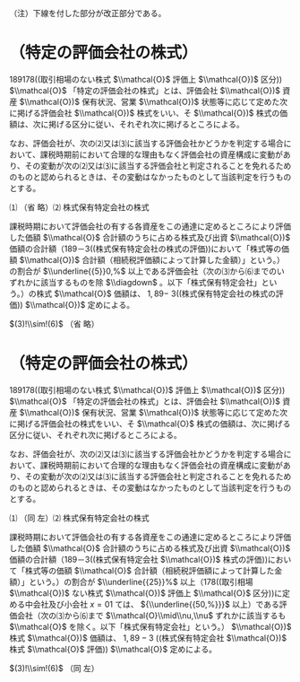 （注）下線を付した部分が改正部分である。

# （特定の評価会社の株式）

189178((取引相場のない株式 $\\mathcal{O}$ 評価上 $\\mathcal{O})$ 区分)) $\\mathcal{O}$ 「特定の評価会社の株式」とは、評価会社 $\\mathcal{O})$ 資産 $\\mathcal{O})$ 保有状況、営業 $\\mathcal{O})$ 状態等に応じて定めた次に掲げる評価会社 $\\mathcal{O})$ 株式をいい、そ $\\mathcal{O})$ 株式の価額は、次に掲げる区分に従い、それぞれ次に掲げるところによる。

なお、評価会社が、次の⑵又は⑶に該当する評価会社かどうかを判定する場合において、課税時期前において合理的な理由もなく評価会社の資産構成に変動があり、その変動が次の⑵又は⑶に該当する評価会社と判定されることを免れるためのものと認められるときは、その変動はなかったものとして当該判定を行うものとする。

⑴ （省 略）⑵ 株式保有特定会社の株式

課税時期において評価会社の有する各資産をこの通達に定めるところにより評価した価額 $\\mathcal{O}$ 合計額のうちに占める株式及び出資 $\\mathcal{O})$ 価額の合計額（189－3((株式保有特定会社の株式の評価))において「株式等の価額 $\\mathcal{O})$ 合計額（相続税評価額によって計算した金額）」という。）の割合が $\\underline{{5}}0,%$ 以上である評価会社（次の⑶から⑹までのいずれかに該当するものを除 $\\diagdown$ 。以下「株式保有特定会社」という。）の株式 $\\mathcal{O}$ 価額は、 $1,89-$ 3((株式保有特定会社の株式の評価)) $\\mathcal{O})$ 定めによる。

$(3)!\\sim!(6)$ （省 略）

# （特定の評価会社の株式）

189178((取引相場のない株式 $\\mathcal{O})$ 評価上 $\\mathcal{O})$ 区分)) $\\mathcal{O}$ 「特定の評価会社の株式」とは、評価会社 $\\mathcal{O})$ 資産 $\\mathcal{O})$ 保有状況、営業 $\\mathcal{O})$ 状態等に応じて定めた次に掲げる評価会社の株式をいい、そ $\\mathcal{O}$ 株式の価額は、次に掲げる区分に従い、それぞれ次に掲げるところによる。

なお、評価会社が、次の⑵又は⑶に該当する評価会社かどうかを判定する場合において、課税時期前において合理的な理由もなく評価会社の資産構成に変動があり、その変動が次の⑵又は⑶に該当する評価会社と判定されることを免れるためのものと認められるときは、その変動はなかったものとして当該判定を行うものとする。

⑴ （同 左）⑵ 株式保有特定会社の株式

課税時期において評価会社の有する各資産をこの通達に定めるところにより評価した価額 $\\mathcal{O}$ 合計額のうちに占める株式及び出資 $\\mathcal{O})$ 価額の合計額（189－3((株式保有特定会社 $\\mathcal{O})$ 株式の評価))において「株式等の価額 $\\mathcal{O}$ 合計額（相続税評価額によって計算した金額）」という。）の割合が $\\underline{{25}}%$ 以上（178((取引相場 $\\mathcal{O})$ ない株式 $\\mathcal{O})$ 評価上 $\\mathcal{O}$ 区分))に定める中会社及び小会社 $x=01$ ては、 ${\\underline{{50,%}}}$ 以上）である評価会社（次の⑶から⑹まで $\\mathcal{O}\\mid\\nu,\\nu$ ずれかに該当するも $\\mathcal{O}$ を除く。以下「株式保有特定会社」という。） $\\mathcal{O})$ 株式 $\\mathcal{O})$ 価額は、 $1,89-3$ ((株式保有特定会社 $\\mathcal{O})$ 株式 $\\mathcal{O}$ 評価)) $\\mathcal{O}$ 定めによる。

$(3)!\\sim!(6)$ （同 左）